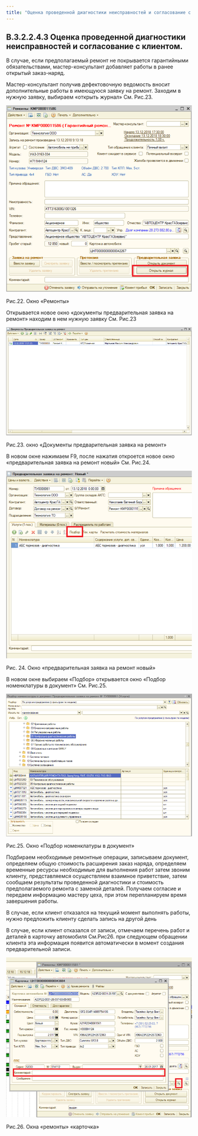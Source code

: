 ```yaml
---
title: "Оценка проведенной диагностики неисправностей и согласование с клиентом"
---
```


## В.3.2.2.4.3 Оценка проведенной диагностики неисправностей и согласование с клиентом.

В случае, если предполагаемый ремонт не покрывается гарантийными обязательствами, мастер-консультант добавляет работы в ранее открытый заказ-наряд.   

Мастер-консультант получив дефектовочную ведомость вносит дополнительные работы в имеющуюся заявку на ремонт. Заходим в нужную заявку, выбираем «открыть журнал» См. Рис.23.

![](notesorg/_attach/lu190121xw2wg_tmp_78e7b3e69aff763a.png)

Рис.22. Окно «Ремонты»

Открывается новое окно «документы предварительная заявка на ремонт» находим в нем нужную заявку См. Рис.23

![](notesorg/_attach/lu190121xw2wg_tmp_ab95444735d5c89.png)

Рис.23. окно «Документы предварительная заявка на ремонт»

В новом окне нажимаем F9, после нажатия откроется новое окно «предварительная заявка на ремонт новый» См. Рис.24.

![](notesorg/_attach/lu190121xw2wg_tmp_5051f2b6cd13dca7.png)

Рис. 24. Окно «предварительная заявка на ремонт новый»

В новом окне выбираем «Подбор» открывается окно «Подбор номенклатуры в документ» См. Рис.25.

![](notesorg/_attach/lu190121xw2wg_tmp_a2777760b0cb0d36.png)

Рис.25. Окно «Подбор номенклатуры в документ»

Подбираем необходимые ремонтные операции, записываем документ, определяем общую стоимость расширения заказ наряда, определяем временные ресурсы необходимые для выполнения работ затем звоним клиенту, представляемся осуществляем взаимное приветствие, затем сообщаем результаты проведенной диагностики и стоимость предполагаемого ремонта с заменой деталей. Получаем согласие и передаем информацию мастеру цеха, при этом перепланируем время завершения работы.

В случае, если клиент отказался на текущий момент выполнять работы, нужно предложить клиенту сделать запись на другой день

В случае, если клиент отказался от записи, отмечаем перечень работ и деталей в карточку автомобиля См.Рис26. при следующем обращении клиента эта информация появится автоматически в момент создания предварительной записи.

![](notesorg/_attach/lu190121xw2wg_tmp_d0c3b14f86eb6791.png)

Рис.26. Окна «ремонты» «карточка»
